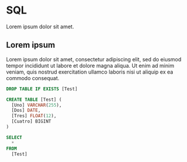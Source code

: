 # SQL
Lorem ipsum dolor sit amet.
## Lorem ipsum
Lorem ipsum dolor sit amet, consectetur adipiscing elit, sed do eiusmod tempor incididunt ut labore et dolore magna aliqua. Ut enim ad minim veniam, quis nostrud exercitation ullamco laboris nisi ut aliquip ex ea commodo consequat.
```sql
DROP TABLE IF EXISTS [Test]

CREATE TABLE [Test] (
  [Uno] VARCHAR(255),
  [Dos] DATE,
  [Tres] FLOAT(12),
  [Cuatro] BIGINT
)

SELECT
  *
FROM
  [Test]
```

